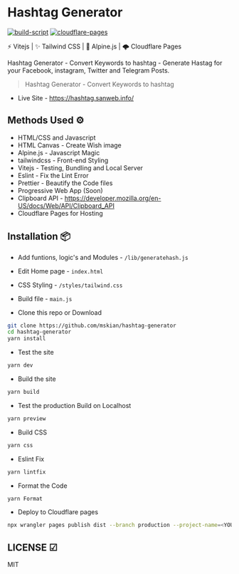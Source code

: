 # Hashtag Generator

[![build-script](https://github.com/mskian/hashtag-generator/actions/workflows/build.yml/badge.svg)](https://github.com/mskian/hashtag-generator/actions/workflows/build.yml) [![cloudflare-pages](https://github.com/mskian/hashtag-generator/actions/workflows/deploy.yml/badge.svg)](https://github.com/mskian/hashtag-generator/actions/workflows/deploy.yml)  

⚡ Vitejs | ✨ Tailwind CSS | 🎩 Alpine.js | 🌩 Cloudflare Pages  

Hashtag Generator - Convert Keywords to hashtag - Generate Hastag for your Facebook, instagram, Twitter and Telegram Posts.  

> Hashtag Generator - Convert Keywords to hashtag  

- Live Site - <https://hashtag.sanweb.info/>  

## Methods Used ⚙

- HTML/CSS and Javascript
- HTML Canvas - Create Wish image
- Alpine.js - Javascript Magic
- tailwindcss - Front-end Styling
- Vitejs - Testing, Bundling and Local Server
- Eslint - Fix the Lint Error
- Prettier - Beautify the Code files
- Progressive Web App (Soon)
- Clipboard API - <https://developer.mozilla.org/en-US/docs/Web/API/Clipboard_API>
- Cloudflare Pages for Hosting  

## Installation 📦

- Add funtions, logic's and Modules - `/lib/generatehash.js`
- Edit Home page - `index.html`
- CSS Styling - `/styles/tailwind.css`
- Build file - `main.js`

- Clone this repo or Download

```sh
git clone https://github.com/mskian/hashtag-generator
cd hashtag-generator
yarn install
```

- Test the site

```sh
yarn dev
```

- Build the site

```sh
yarn build
```

- Test the production Build on Localhost

```sh
yarn preview
```

- Build CSS

```sh
yarn css
```

- Eslint Fix

```sh
yarn lintfix
```

- Format the Code

```sh
yarn Format
```

- Deploy to Cloudflare pages

```sh
npx wrangler pages publish dist --branch production --project-name=<YOUR-PROJECT-NAME> --commit-dirty=true
```

## LICENSE ☑

MIT
